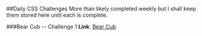 ##Daily CSS Challenges
More than likely completed weekly but I shall keep them stored here until each is complete.

###Bear Cub -- Challenge 1
**Link**: [Bear Cub](http://codepen.io/nellarro/pen/QdpeOW)
